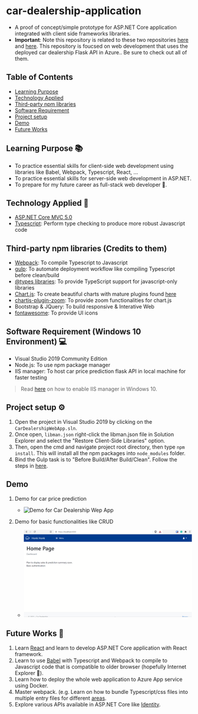 # car-dealership-application
- A proof of concept/simple prototype for ASP.NET Core application integrated with client side frameworks libraries.
- **Important**: Note this repository is related to these two repositories [here](https://github.com/polarBearYap/car-dealership-automl) and [here](https://github.com/polarBearYap/car-dealership-flask-api). This repository is foucsed on web development that uses the deployed car dealership Flask API in Azure.. Be sure to check out all of them.

## Table of Contents
* [Learning Purpose](#Learning-Purpose-)
* [Technology Applied](#Technology-Applied-)
* [Third-party npm libraries](#Third-party-npm-libraries-Credits-to-them-)
* [Software Requirement](#software-requirement-windows-10-environment-)
* [Project setup](#Project-setup-)
* [Demo](#Demo)
* [Future Works](#Future-Works-)

## Learning Purpose &#128218;
- To practice essential skills for client-side web development using libraries like Babel, Webpack, Typescript, React, ...
- To practice essential skills for server-side web development in ASP.NET.
- To prepare for my future career as full-stack web developer &#129321;.

## Technology Applied &#129302;
- [ASP.NET Core MVC 5.0](https://docs.microsoft.com/en-us/aspnet/core/mvc/overview?view=aspnetcore-5.0)
- [Typescript](https://www.typescriptlang.org/): Perform type checking to produce more robust Javascript code

## Third-party npm libraries (Credits to them)
- [Webpack](https://webpack.js.org/): To compile Typescript to Javascript
- [gulp](https://gulpjs.com/): To automate deployment workflow like compiling Typescript before clean/build 
- [@types libraries](https://www.typescriptlang.org/dt/search): To provide TypeScript support for javascript-only libraries
- [Chart.js](https://www.chartjs.org/): To create beautiful charts with mature plugins found [here](https://github.com/chartjs/awesome#plugins)
- [chartjs-plugin-zoom](https://github.com/chartjs/chartjs-plugin-zoom): To provide zoom functionalities for chart.js
- Bootstrap & JQuery: To build responsive & Interative Web
- [fontawesome](https://fontawesome.com/v4.7/icons/): To provide UI icons 

## Software Requirement (Windows 10 Environment) &#128187;
- Visual Studio 2019 Community Edition
- Node.js: To use npm package manager
- IIS manager: To host car price prediction flask API in local machine for faster testing 

> Read [here](https://stackoverflow.com/questions/30901434/iis-manager-in-windows-10) on how to enable IIS manager in Windows 10. 

## Project setup &#x2699;
1. Open the project in Visual Studio 2019 by clicking on the `CarDealershipWebApp.sln`.
2. Once open, `libman.json` right-click the libman.json file in Solution Explorer and select the "Restore Client-Side Libraries" option.
3. Then, open the cmd and navigate project root directory, then type `npm install`. This will install all the npm packages into `node_modules` folder.
4. Bind the Gulp task is to "Before Build/After Build/Clean". Follow the steps in [here](http://www.codedigest.com/quick-start/14/using-of-gulp-gulpfilejs-in-visual-studio-2017). 

## Demo
1. Demo for car price prediction
    - ![Demo for Car Dealership Wep App](resources/car-dealership-application-demo2.gif)

2. Demo for basic functionalities like CRUD
    - ![Demo for Car Dealership Wep App](resources/car-dealership-application-demo.gif)

## Future Works &#128302;
1. Learn [React](https://reactjs.org/) and learn to develop ASP.NET Core application with React framework.
2. Learn to use [Babel](https://babeljs.io/) with Typescript and Webpack to compile to Javascript code that is compatible to older browser (hopefully Internet Explorer &#129315;).
3. Learn how to deploy the whole web application to Azure App service using Docker.
4. Master webpack. (e.g. Learn on how to bundle Typescript/css files into multiple entry files for different [areas](https://docs.microsoft.com/en-us/aspnet/core/mvc/controllers/areas?view=aspnetcore-5.0).
5. Explore various APIs available in ASP.NET Core like [Identity](https://docs.microsoft.com/en-us/aspnet/core/security/authentication/identity?view=aspnetcore-5.0&tabs=visual-studio).
